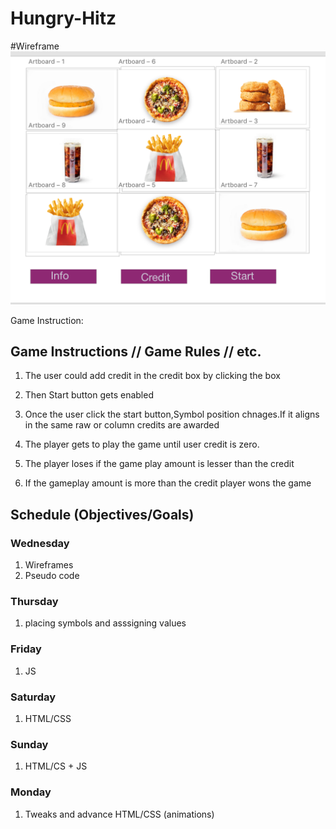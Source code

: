# Hungry-Hitz

#Wireframe 
![wireframe](./Wireframe/Quick-Hitz.png)

Game Instruction:

## Game Instructions // Game Rules // etc. 
1. The user could add credit in the credit box by clicking the box

2. Then Start button gets enabled

3. Once the user click the start button,Symbol position chnages.If it aligns in the same raw or column credits are awarded

4. The player gets to play the game until user credit is zero.

5. The player loses if the game play amount  is lesser than the credit

6. If the gameplay amount is more than the credit player wons the game


## Schedule (Objectives/Goals)
### Wednesday
1. Wireframes
2. Pseudo code

### Thursday
1. placing symbols and asssigning values 

### Friday
1. JS

### Saturday
1. HTML/CSS

### Sunday
1. HTML/CS + JS

### Monday
1. Tweaks and advance HTML/CSS (animations)
